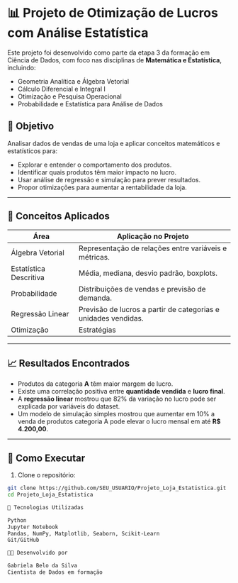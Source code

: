 # 📊 Projeto de Otimização de Lucros com Análise Estatística

Este projeto foi desenvolvido como parte da etapa 3 da formação em Ciência de Dados, com foco nas disciplinas de **Matemática e Estatística**, incluindo:

- Geometria Analítica e Álgebra Vetorial
- Cálculo Diferencial e Integral I
- Otimização e Pesquisa Operacional
- Probabilidade e Estatística para Análise de Dados

## 🎯 Objetivo

Analisar dados de vendas de uma loja e aplicar conceitos matemáticos e estatísticos para:

- Explorar e entender o comportamento dos produtos.
- Identificar quais produtos têm maior impacto no lucro.
- Usar análise de regressão e simulação para prever resultados.
- Propor otimizações para aumentar a rentabilidade da loja.

---

## 🧠 Conceitos Aplicados

| Área                       | Aplicação no Projeto                                          |
|---------------------------|---------------------------------------------------------------|
| Álgebra Vetorial          | Representação de relações entre variáveis e métricas.         |
| Estatística Descritiva    | Média, mediana, desvio padrão, boxplots.                      |
| Probabilidade             | Distribuições de vendas e previsão de demanda.                |
| Regressão Linear          | Previsão de lucros a partir de categorias e unidades vendidas.|
| Otimização                | Estratégias


---

## 📈 Resultados Encontrados

- Produtos da categoria **A** têm maior margem de lucro.
- Existe uma correlação positiva entre **quantidade vendida** e **lucro final**.
- A **regressão linear** mostrou que 82% da variação no lucro pode ser explicada por variáveis do dataset.
- Um modelo de simulação simples mostrou que aumentar em 10% a venda de produtos categoria A pode elevar o lucro mensal em até **R$ 4.200,00**.

---

## 🚀 Como Executar

1. Clone o repositório:

```bash
git clone https://github.com/SEU_USUARIO/Projeto_Loja_Estatistica.git
cd Projeto_Loja_Estatistica

🧪 Tecnologias Utilizadas

Python
Jupyter Notebook
Pandas, NumPy, Matplotlib, Seaborn, Scikit-Learn
Git/GitHub

👩‍💻 Desenvolvido por

Gabriela Belo da Silva
Cientista de Dados em formação
